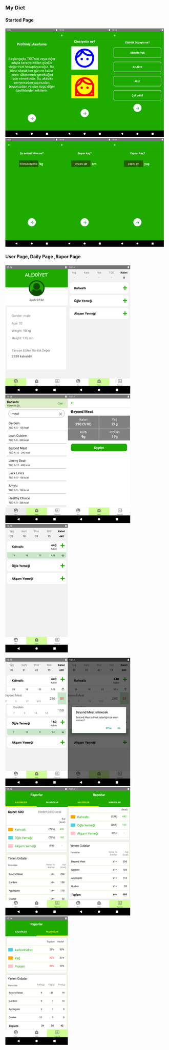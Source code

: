 ### My Diet

#### Started Page

<img src="./assets/diet1.png" width="165"><img src="./assets/diet2.png" width="165"><img src="./assets/diet3.png" width="165"><img src="./assets/diet4.png" width="165"><img src="./assets/diet5.png" width="165"><img src="./assets/diet6.png" width="165">

#### User Page, Daily Page ,Rapor Page

<img src="./assets/diet7.png" width="195"><img src="./assets/diet8.png" width="195"><img src="./assets/diet9.png" width="195"><img src="./assets/diet10.png" width="195"><img src="./assets/diet11.png" width="195">

<img src="./assets/diet13.png" width="195"><img src="./assets/diet14.png" width="195"><img src="./assets/diet15.png" width="195"><img src="./assets/diet16.png" width="195"><img src="./assets/diet17.png" width="195">
